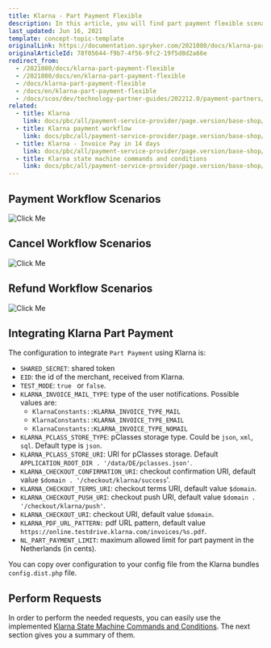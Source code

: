 ```yaml
---
title: Klarna - Part Payment Flexible
description: In this article, you will find part payment flexible scenarios for the payment process with Klarna.
last_updated: Jun 16, 2021
template: concept-topic-template
originalLink: https://documentation.spryker.com/2021080/docs/klarna-part-payment-flexible
originalArticleId: 78f05644-f9b7-4f56-9fc2-19f5d8d2a66e
redirect_from:
  - /2021080/docs/klarna-part-payment-flexible
  - /2021080/docs/en/klarna-part-payment-flexible
  - /docs/klarna-part-payment-flexible
  - /docs/en/klarna-part-payment-flexible
  - /docs/scos/dev/technology-partner-guides/202212.0/payment-partners/klarna/klarna-part-payment-flexible.html
related:
  - title: Klarna
    link: docs/pbc/all/payment-service-provider/page.version/base-shop/third-party-integrations/klarna/klarnaions/klarna/klarna.html
  - title: Klarna payment workflow
    link: docs/pbc/all/payment-service-provider/page.version/base-shop/third-party-integrations/klarna/klarna-payment-workflow.html
  - title: Klarna - Invoice Pay in 14 days
    link: docs/pbc/all/payment-service-provider/page.version/base-shop/third-party-integrations/klarna/klarna-invoice-pay-in-14-days.html
  - title: Klarna state machine commands and conditions
    link: docs/pbc/all/payment-service-provider/page.version/base-shop/third-party-integrations/klarna/klarna-state-machine-commands-and-conditions.html
---
```


## Payment Workflow Scenarios
![Click Me](https://spryker.s3.eu-central-1.amazonaws.com/docs/Technology+Partners/Payment+Partners/Klarna/flexible_paymentworkflow.png)

## Cancel Workflow Scenarios
![Click Me](https://spryker.s3.eu-central-1.amazonaws.com/docs/Technology+Partners/Payment+Partners/Klarna/flexible_cancelworkflow.png)

## Refund Workflow Scenarios
![Click Me](https://spryker.s3.eu-central-1.amazonaws.com/docs/Technology+Partners/Payment+Partners/Klarna/flexible_refundworkflow.png)

## Integrating Klarna Part Payment
The configuration to integrate `Part Payment` using Klarna is:

* `SHARED_SECRET`: shared token
* `EID`: the id of the merchant, received from Klarna.
* `TEST_MODE`: `true ` or `false`.
* `KLARNA_INVOICE_MAIL_TYPE`: type of the user notifications. Possible values are:
  - `KlarnaConstants::KLARNA_INVOICE_TYPE_MAIL`
  - `KlarnaConstants::KLARNA_INVOICE_TYPE_EMAIL`
  - `KlarnaConstants::KLARNA_INVOICE_TYPE_NOMAIL`
* `KLARNA_PCLASS_STORE_TYPE`: pClasses storage type. Could be `json`, `xml`, `sql`. Default type is `json`.
* `KLARNA_PCLASS_STORE_URI`: URI for pClasses storage. Default `APPLICATION_ROOT_DIR . '/data/DE/pclasses.json'`.
* `KLARNA_CHECKOUT_CONFIRMATION_URI`: checkout confirmation URI, default value `$domain . '/checkout/klarna/success`'.
* `KLARNA_CHECKOUT_TERMS_URI`: checkout terms URI, default value `$domain`.
* `KLARNA_CHECKOUT_PUSH_URI`: checkout push URI, default value `$domain . '/checkout/klarna/push'`.
* `KLARNA_CHECKOUT_URI`: checkout URI, default value `$domain`.
* `KLARNA_PDF_URL_PATTERN:` pdf URL pattern, default value `https://online.testdrive.klarna.com/invoices/%s.pdf`.
* `NL_PART_PAYMENT_LIMIT`: maximum allowed limit for part payment in the Netherlands (in cents).

You can copy over configuration to your config file from the Klarna bundles `config.dist.php` file.

## Perform Requests
In order to perform the needed requests, you can easily use the implemented [Klarna State Machine Commands and Conditions](/docs/pbc/all/payment-service-provider/{{page.version}}/base-shop/third-party-integrations/klarna/klarna-state-machine-commands-and-conditions.html). The next section gives you a summary of them.
